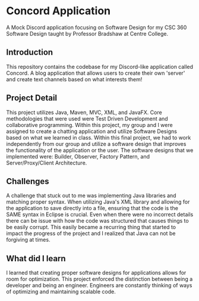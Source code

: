 # Concord Application
A Mock Discord application focusing on Software Design for my CSC 360 Software Design taught by Professor Bradshaw at Centre College.
## Introduction

This repository contains the codebase for my Discord-like application called Concord. A blog application that allows users to create their own 'server' and create text channels based on what interests them!

## Project Detail

This project utilizes Java, Maven, MVC, XML, and JavaFX. Core methodologies that were used were Test Driven Development and collaborative programming. Within this project, my group and I were assigned to create a chatting application and utilize Software Designs based on what we learned in class. Within this final project, we had to work independently from our group and utilize a software design that improves the functionality of the application or the user. The software designs that we implemented were: Builder, Observer, Factory Pattern, and Server/Proxy/Client Architecture.

## Challenges

A challenge that stuck out to me was implementing Java libraries and matching proper syntax. When utilizing Java's XML library and allowing for the application to save directly into a file, ensuring that the code is the SAME syntax in Eclipse is crucial. Even when there were no incorrect details there can be issue with how the code was structured that causes things to be easily corrupt. This easily became a recurring thing that started to impact the progress of the project and I realized that Java can not be forgiving at times.

## What did I learn

I learned that creating proper software designs for applications allows for room for optimization. This project enforced the distinction between being a developer and being an engineer. Engineers are constantly thinking of ways of optimizing and maintaining scalable code.

